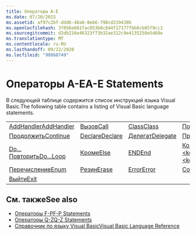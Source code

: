 ```yaml
---
title: Операторы A-E
ms.date: 07/20/2015
ms.assetid: af97c2bf-dddb-48a8-8eb6-798cd219430b
ms.openlocfilehash: 3f056e681fac053b8c844f17177fbb6cb85f9cc1
ms.sourcegitcommit: d2db216e46323f73b32ae312c9e4135258e5d68e
ms.translationtype: MT
ms.contentlocale: ru-RU
ms.lasthandoff: 09/22/2020
ms.locfileid: "90868749"
---
```

# <a name="a-e-statements"></a><span data-ttu-id="87cf9-102">Операторы A-E</span><span class="sxs-lookup"><span data-stu-id="87cf9-102">A-E Statements</span></span>

<span data-ttu-id="87cf9-103">В следующей таблице содержится список инструкций языка Visual Basic.</span><span class="sxs-lookup"><span data-stu-id="87cf9-103">The following table contains a listing of Visual Basic language statements.</span></span>  
  
|||||  
|---|---|---|---|  
|[<span data-ttu-id="87cf9-104">AddHandler</span><span class="sxs-lookup"><span data-stu-id="87cf9-104">AddHandler</span></span>](addhandler-statement.md)|[<span data-ttu-id="87cf9-105">Вызов</span><span class="sxs-lookup"><span data-stu-id="87cf9-105">Call</span></span>](call-statement.md)|[<span data-ttu-id="87cf9-106">Class</span><span class="sxs-lookup"><span data-stu-id="87cf9-106">Class</span></span>](class-statement.md)|[<span data-ttu-id="87cf9-107">Постоянного</span><span class="sxs-lookup"><span data-stu-id="87cf9-107">Const</span></span>](const-statement.md)|  
|[<span data-ttu-id="87cf9-108">Продолжить</span><span class="sxs-lookup"><span data-stu-id="87cf9-108">Continue</span></span>](continue-statement.md)|[<span data-ttu-id="87cf9-109">Declare</span><span class="sxs-lookup"><span data-stu-id="87cf9-109">Declare</span></span>](declare-statement.md)|[<span data-ttu-id="87cf9-110">Делегат</span><span class="sxs-lookup"><span data-stu-id="87cf9-110">Delegate</span></span>](delegate-statement.md)|[<span data-ttu-id="87cf9-111">Приб</span><span class="sxs-lookup"><span data-stu-id="87cf9-111">Dim</span></span>](dim-statement.md)|  
|[<span data-ttu-id="87cf9-112">Do... Повторить</span><span class="sxs-lookup"><span data-stu-id="87cf9-112">Do...Loop</span></span>](do-loop-statement.md)|[<span data-ttu-id="87cf9-113">Кроме</span><span class="sxs-lookup"><span data-stu-id="87cf9-113">Else</span></span>](else-statement.md)|[<span data-ttu-id="87cf9-114">END</span><span class="sxs-lookup"><span data-stu-id="87cf9-114">End</span></span>](end-statement.md)|[<span data-ttu-id="87cf9-115">Конце \<keyword></span><span class="sxs-lookup"><span data-stu-id="87cf9-115">End \<keyword></span></span>](end-keyword-statement.md)|  
|[<span data-ttu-id="87cf9-116">Перечисление</span><span class="sxs-lookup"><span data-stu-id="87cf9-116">Enum</span></span>](enum-statement.md)|[<span data-ttu-id="87cf9-117">Резин</span><span class="sxs-lookup"><span data-stu-id="87cf9-117">Erase</span></span>](erase-statement.md)|[<span data-ttu-id="87cf9-118">Error</span><span class="sxs-lookup"><span data-stu-id="87cf9-118">Error</span></span>](error-statement.md)|[<span data-ttu-id="87cf9-119">Событие</span><span class="sxs-lookup"><span data-stu-id="87cf9-119">Event</span></span>](event-statement.md)|  
|[<span data-ttu-id="87cf9-120">Выйти</span><span class="sxs-lookup"><span data-stu-id="87cf9-120">Exit</span></span>](exit-statement.md)||||  
  
## <a name="see-also"></a><span data-ttu-id="87cf9-121">См. также</span><span class="sxs-lookup"><span data-stu-id="87cf9-121">See also</span></span>

- [<span data-ttu-id="87cf9-122">Операторы F-P</span><span class="sxs-lookup"><span data-stu-id="87cf9-122">F-P Statements</span></span>](f-p-statements.md)
- [<span data-ttu-id="87cf9-123">Операторы Q-Z</span><span class="sxs-lookup"><span data-stu-id="87cf9-123">Q-Z Statements</span></span>](q-z-statements.md)
- [<span data-ttu-id="87cf9-124">Справочник по языку Visual Basic</span><span class="sxs-lookup"><span data-stu-id="87cf9-124">Visual Basic Language Reference</span></span>](../index.md)
